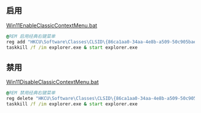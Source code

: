 ## 启用
[Win11EnableClassicContextMenu.bat](./Win11EnableClassicContextMenu.bat)

```bat
@REM 启用经典右键菜单
reg add "HKCU\Software\Classes\CLSID\{86ca1aa0-34aa-4e8b-a509-50c905bae2a2}\InprocServer32" /f /ve
taskkill /f /im explorer.exe & start explorer.exe
```

## 禁用
[Win11DisableClassicContextMenu.bat](./Win11DisableClassicContextMenu.bat)

```bat
@REM 禁用经典右键菜单
reg delete "HKCU\Software\Classes\CLSID\{86ca1aa0-34aa-4e8b-a509-50c905bae2a2}" /f
taskkill /f /im explorer.exe & start explorer.exe
```

